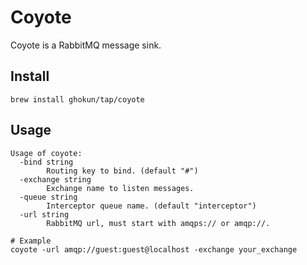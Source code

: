 # Coyote

Coyote is a RabbitMQ message sink.

## Install

```shell
brew install ghokun/tap/coyote
```

## Usage

```shell
Usage of coyote:
  -bind string
        Routing key to bind. (default "#")
  -exchange string
        Exchange name to listen messages.
  -queue string
        Interceptor queue name. (default "interceptor")
  -url string
        RabbitMQ url, must start with amqps:// or amqp://.

# Example
coyote -url amqp://guest:guest@localhost -exchange your_exchange
```
